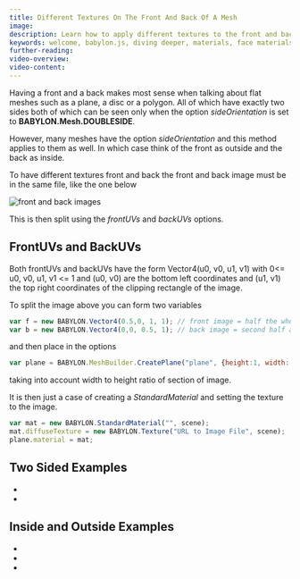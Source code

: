 ```yaml
---
title: Different Textures On The Front And Back Of A Mesh
image: 
description: Learn how to apply different textures to the front and back of a mesh.
keywords: welcome, babylon.js, diving deeper, materials, face materials, front, back, UV, UVs
further-reading:
video-overview:
video-content:
---
```


Having a front and a back makes most sense when talking about flat meshes such as a plane, a disc or a polygon. All of which have exactly two sides both of which can be seen only when the option _sideOrientation_ is set to **BABYLON.Mesh.DOUBLESIDE**.

However, many meshes have the option _sideOrientation_ and this method applies to them as well. In which case think of the front as outside and the back as inside.

To have different textures front and back the front and back image must be in the same file, like the one below

![front and back images](/img/how_to/different-material-front-back/card.jpg)

This is then split using the _frontUVs_ and _backUVs_ options.


## FrontUVs and BackUVs

Both frontUVs and backUVs have the form Vector4(u0, v0, u1, v1) with 0&lt;=  u0, v0, u1, v1 &lt;= 1 and 
(u0, v0) are the bottom left coordinates and (u1, v1) the top right coordinates of the clipping rectangle 
of the image.

To split the image above you can form two variables

```javascript
var f = new BABYLON.Vector4(0.5,0, 1, 1); // front image = half the whole image along the width 
var b = new BABYLON.Vector4(0,0, 0.5, 1); // back image = second half along the width 
```

and then place in the options

```javascript
var plane = BABYLON.MeshBuilder.CreatePlane("plane", {height:1, width: 0.665, sideOrientation: BABYLON.Mesh.DOUBLESIDE, frontUVs: f, backUVs: b}, scene);
```

taking into account width to height ratio of section of image.

It is then just a case of creating a _StandardMaterial_ and setting the texture to the image.

```javascript
var mat = new BABYLON.StandardMaterial("", scene);
mat.diffuseTexture = new BABYLON.Texture("URL to Image File", scene);
plane.material = mat;
```

## Two Sided Examples

* <Playground id="#LXZPJK#3" title="Different Images On A Plane" description="Simple example of applying different images to the front and back of a plane." image="/img/playgroundsAndNMEs/divingDeeperFrontBack1.jpg"/>
* <Playground id="#4G18GY#2" title="Different Images On A Polygon" description="Simple example of applying different images to the front and back of a Polygon." image="/img/playgroundsAndNMEs/divingDeeperFrontBack2.jpg"/>

## Inside and Outside Examples

* <Playground id="#165IV6#74" title="Different Images On A Tube" description="Simple example of applying different images to the front and back of a tube." image="/img/playgroundsAndNMEs/divingDeeperFrontBack3.jpg"/>
* <Playground id="#K6M44R#3" title="Image On The Outside Of A Sphere" description="Simple example of applying an image to the outside of a sphere." image="/img/playgroundsAndNMEs/divingDeeperFrontBack4.jpg"/>
* <Playground id="#K6M44R#4" title="Image On The Inside Of A Sphere" description="Simple example of applying an image to the inside of a sphere." image="/img/playgroundsAndNMEs/divingDeeperFrontBack5.jpg"/>